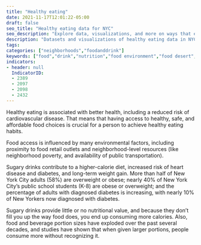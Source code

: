 ```yaml
---
title: "Healthy eating"
date: 2021-11-17T12:01:22-05:00
draft: false
seo_title: "Healthy eating data for NYC"
seo_description: "Explore data, visualizations, and more on ways that environments shape health in New York City's neighborhoods."
description: "Datasets and visualizations of healthy eating data in NYC."
tags: 
categories: ["neighborhoods","foodanddrink"]
keywords: ["food","drink","nutrition","food environment","food desert","sugary drinks","soda","neighborhoods"]
indicators:
- header: null
  IndicatorID:
  - 2389
  - 2097
  - 2098
  - 2432
---
```


Healthy eating is associated with better health, including a reduced risk of cardiovascular disease. That means that having access to healthy, safe, and affordable food choices is crucial for a person to achieve healthy eating habits. 

Food access is influenced by many environmental factors, including proximity to food retail outlets and neighborhood-level resources (like neighborhood poverty, and availability of public transportation).

Sugary drinks contribute to a higher-calorie diet, increased risk of heart disease and diabetes, and long-term weight gain. More than half of New York City adults (58%) are overweight or obese; nearly 40% of New York City’s public school students (K-8) are obese or overweight; and the percentage of adults with diagnosed diabetes is increasing, with nearly 10% of New Yorkers now diagnosed with diabetes.

Sugary drinks provide little or no nutritional value, and because they don’t fill you up the way food does, you end up consuming more calories. Also, food and beverage portion sizes have exploded over the past several decades, and studies have shown that when given larger portions, people consume more without recognizing it.